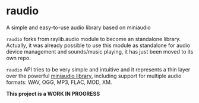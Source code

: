# raudio
A simple and easy-to-use audio library based on miniaudio

`raudio` forks from raylib.audio module to become an standalone library. Actually, it was already possible to use this module as standalone for audio device management and sounds/music playing, it has just been moved to its own repo.

`raudio` API tries to be very simple and intuitive and it represents a thin layer over the powerful [miniaudio library](https://github.com/dr-soft/miniaudio), including support for multiple audio formats: WAV, OGG, MP3, FLAC, MOD, XM.

**This project is a WORK IN PROGRESS**

